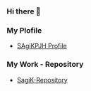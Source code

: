 ### Hi there 👋

### My Plofile

- [SAgiKPJH Profile](https://github.com/SAgiKPJH/Profile)

### My Work - Repository
- [SagiK-Repository](https://github.com/SagiK-Repository)

<!--
**SAgiKPJH/SAgiKPJH** is a ✨ _special_ ✨ repository because its `README.md` (this file) appears on your GitHub profile.

Here are some ideas to get you started:

- 🔭 I’m currently working on ...
- 🌱 I’m currently learning ...
- 👯 I’m looking to collaborate on ...
- 🤔 I’m looking for help with ...
- 💬 Ask me about ...
- 📫 How to reach me: ...
- 😄 Pronouns: ...
- ⚡ Fun fact: ...
-->
